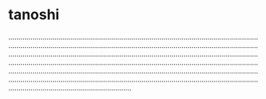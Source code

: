 # tanoshi
.....................................................................................................................................................................................................................................................................................................................................................................................................................................................................................................................................................................................................................................................................................................................................................................................................................................